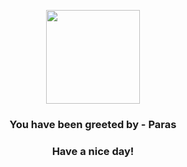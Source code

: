<p align="center">
            <img src="https://raw.githubusercontent.com/PokeAPI/sprites/master/sprites/pokemon/46.png" width="150" height="150">
          </p>
          <h3 align="center">You have been greeted by - <b>Paras</b></h3>
          <h3 align="center">Have a nice day!</h3>
        